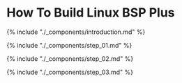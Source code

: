 # How To Build Linux BSP Plus

{% include "./_components/introduction.md" %}

{% include "./_components/step_01.md" %}

{% include "./_components/step_02.md" %}

{% include "./_components/step_03.md" %}
